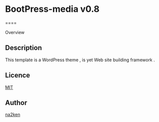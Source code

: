 # BootPress-media v0.8
====

Overview

## Description

This template is a WordPress theme , is yet Web site building framework .

## Licence

[MIT](https://github.com/tcnksm/tool/blob/master/LICENCE)

## Author

[na2ken](http://na2ken.com)

